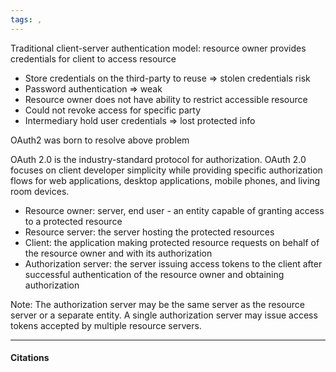 ```yaml
---
tags: , 
---
```

Traditional client-server authentication model: resource owner provides credentials for client to access resource
- Store credentials on the third-party to reuse => stolen credentials risk
- Password authentication => weak
- Resource owner does not have ability to restrict accessible resource
- Could not revoke access for specific party
- Intermediary hold user credentials => lost protected info

OAuth2 was born to resolve above problem

OAuth 2.0 is the industry-standard protocol for authorization. OAuth 2.0 focuses on client developer simplicity while providing specific authorization flows for web applications, desktop applications, mobile phones, and living room devices.

- Resource owner: server, end user - an entity capable of granting access to a protected resource
- Resource server: the server hosting the protected resources
- Client:  the application making protected resource requests on behalf of the resource owner and with its authorization
- Authorization server: the server issuing access tokens to the client after successful authentication of the resource owner and obtaining authorization

Note: The authorization server may be the same server as the resource server or a separate entity. A single authorization server may issue access tokens accepted by multiple resource servers.

---

#### Citations